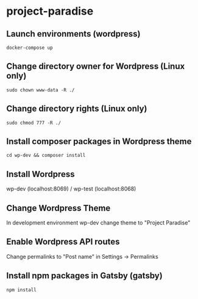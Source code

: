 # project-paradise

## Launch environments (wordpress)

`docker-compose up`

## Change directory owner for Wordpress (Linux only)

`sudo chown www-data -R ./`

## Change directory rights (Linux only)

`sudo chmod 777 -R ./`

## Install composer packages in Wordpress theme

`cd wp-dev && composer install`

## Install Wordpress

wp-dev (localhost:8069) / wp-test (localhost:8068)

## Change Wordpress Theme

In development environment wp-dev change theme to "Project Paradise"

## Enable Wordpress API routes

Change permalinks to "Post name" in Settings -> Permalinks

## Install npm packages in Gatsby (gatsby)

`npm install`
